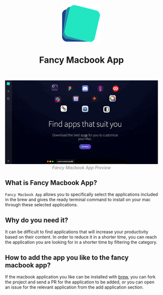 <div style="display: flex; justify-content: center; align-items: center; flex-direction: column;">
  <img src="./public/icon-192x192.png" width="128" height="128" />
  <h1 align="center">Fancy Macbook App</h1>
  <br/>
</div>

<p align="center">
  <img alt="imgName" src="./public/preview.gif" width="800">
  <br>
	<em style="color: grey">Fancy Macbook App Preview</em>
</p>

## What is Fancy Macbook App?
`Fancy Macbook App` allows you to specifically select the applications included in the brew and gives the ready terminal command to install on your mac through these selected applications.
<br/>

## Why do you need it?
It can be difficult to find applications that will increase your productivity based on their content. In order to reduce it in a shorter time, you can reach the application you are looking for in a shorter time by filtering the category.
<br/>

## How to add the app you like to the fancy macbook app?
If the macbook application you like can be installed with [brew](https://formulae.brew.sh/cask/), you can fork the project and send a PR for the application to be added, or you can open an issue for the relevant application from the add application section.